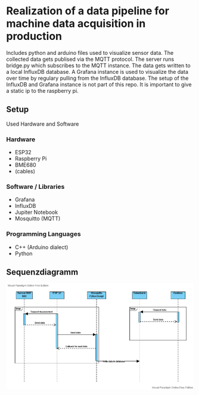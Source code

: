 # Realization of a data pipeline for machine data acquisition in production
Includes python and arduino files used to visualize sensor data. The collected data gets publised via the MQTT protocol. The server runs bridge.py which subscribes to the MQTT instance. The data gets written to a local InfluxDB database. A Grafana instance is used to visualize the data over time by regulary pulling from the InfluxDB database. The setup of the InfluxDB and Grafana instance is not part of this repo. It is important to give a static ip to the raspberry pi.

## Setup
Used Hardware and Software
### Hardware
- ESP32
- Raspberry Pi
- BME680
- (cables)
### Software / Libraries
- Grafana
- InfluxDB
- Jupiter Notebook
- Mosquitto (MQTT)
### Programming Languages
- C++ (Arduino dialect)
- Python
## Sequenzdiagramm
![image](/doc/images/UML_Sensor.png)
